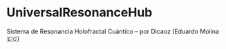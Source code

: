 # UniversalResonanceHub
Sistema de Resonancia Holofractal Cuántico – por Dicaoz (Eduardo Molina 🇪🇨)
